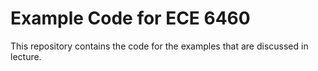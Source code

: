# Example Code for ECE 6460
This repository contains the code for the examples that are discussed in lecture.
